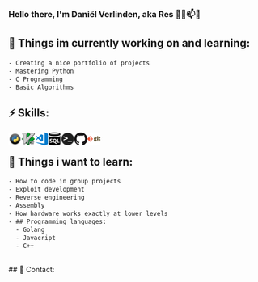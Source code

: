 ### Hello there, I'm Daniël Verlinden, aka Res 👋✨📫💬

## 🔭 Things im currently working on and learning: 
    - Creating a nice portfolio of projects
    - Mastering Python
    - C Programming
    - Basic Algorithms

##  ⚡ Skills:
<img align="left" alt="Terminal" width="26px" src=".github/images/1python.png" />
<img align="left" alt="Terminal" width="26px" src=".github/images/vim.png" />
<img align="left" alt="Terminal" width="26px" src=".github/images/vscode.png" />
<img align="left" alt="Terminal" width="26px" src=".github/images/sql.png" />
<img align="left" alt="Terminal" width="26px" src=".github/images/terminal.png" />
<img align="left" alt="Terminal" width="26px" src=".github/images/github.png" />
<img align="left" alt="Terminal" width="26px" src=".github/images/git.png" />
<br />


## 🤔 Things i want to learn:
    - How to code in group projects
    - Exploit development
    - Reverse engineering
    - Assembly
    - How hardware works exactly at lower levels 
    - ## Programming languages:
 	  - Golang
	  - Javacript
	  - C++
<br />
## 💬 Contact:
	
